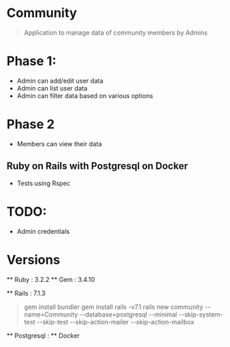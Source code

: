 # Community
> Application to manage data of community members by Admins

# Phase 1:
  * Admin can add/edit user data
  * Admin can list user data
  * Admin can filter data based on various options
# Phase 2
  * Members can view their data
  
## Ruby on Rails with Postgresql on Docker
* Tests using Rspec

# TODO:
*  Admin credentials

#  Versions
** Ruby : 3.2.2
** Gem : 3.4.10

** Rails : 7.1.3
> gem install bundler
> gem install rails -v7.1
> rails new community --name=Community --database=postgresql --minimal --skip-system-test --skip-test --skip-action-mailer --skip-action-mailbox 

** Postgresql : 
** Docker
